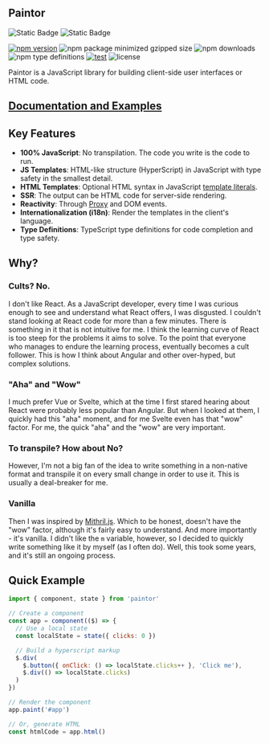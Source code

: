 ## Paintor

![Static Badge](https://img.shields.io/badge/100%25%20JavaScript-F0DB4F?style=for-the-badge&logo=JavaScript&labelColor=black)
![Static Badge](https://img.shields.io/badge/NodeJs-3C873A?style=for-the-badge&logo=node.js&labelColor=black)

[![npm version](https://img.shields.io/npm/v/paintor.svg?logo=npm&color=cb3837)](https://www.npmjs.com/package/paintor)
![npm package minimized gzipped size](https://img.shields.io/bundlejs/size/paintor?color=cb3837)
![npm downloads](https://img.shields.io/npm/dm/paintor?color=cb3837)
![npm type definitions](https://img.shields.io/npm/types/paintor)
[![test](https://github.com/AseasRoa/DocSchema/actions/workflows/test.yml/badge.svg)](https://github.com/AseasRoa/DocSchema/actions/workflows/test.yml)
![license](https://img.shields.io/npm/l/paintor)

Paintor is a JavaScript library for building client-side user interfaces or HTML
code.

## [Documentation and Examples](https://aseasroa.github.io/paintor)

## Key Features
- **100% JavaScript**: No transpilation. The code you write is the code to run.
- **JS Templates**: HTML-like structure (HyperScript) in JavaScript with type
  safety in the smallest detail.
- **HTML Templates**: Optional HTML syntax in JavaScript [template literals](https://developer.mozilla.org/en-US/docs/Web/JavaScript/Reference/Template_literals).
- **SSR**: The output can be HTML code for server-side rendering.
- **Reactivity**: Through [Proxy](https://developer.mozilla.org/en-US/docs/Web/JavaScript/Reference/Global_Objects/Proxy)
  and DOM events.
- **Internationalization (i18n)**: Render the templates in the client's
  language.
- **Type Definitions**: TypeScript type definitions for code completion and type
  safety.

## Why?

### Cults? No.

I don't like React. As a JavaScript developer, every time I was curious enough to see
and understand what React offers, I was disgusted. I couldn't stand looking at React
code for more than a few minutes. There is something in it that is not intuitive for me.
I think the learning curve of React is too steep for the problems it aims to solve. To
the point that everyone who manages to endure the learning process, eventually becomes
a cult follower. This is how I think about Angular and other over-hyped, but complex
solutions.

### "Aha" and "Wow"

I much prefer Vue or Svelte, which at the time I first stared hearing about React were
probably less popular than Angular. But when I looked at them, I quickly had this "aha"
moment, and for me Svelte even has that "wow" factor. For me, the quick "aha" and the
"wow" are very important.

### To transpile? How about No?

However, I'm not a big fan of the idea to write something in a non-native format and
transpile it on every small change in order to use it. This is usually a deal-breaker
for me.

### Vanilla

Then I was inspired by [Mithril.js](https://mithril.js.org/). Which to be honest,
doesn't have the "wow" factor, although it's fairly easy to understand.
And more importantly - it's vanilla. I didn't like the `m` variable, however, so I
decided to quickly write something like it by myself (as I often do).
Well, this took some years, and it's still an ongoing process.

## Quick Example

```javascript
import { component, state } from 'paintor'

// Create a component
const app = component(($) => {
  // Use a local state
  const localState = state({ clicks: 0 })

  // Build a hyperscript markup
  $.div(
    $.button({ onClick: () => localState.clicks++ }, 'Click me'),
    $.div(() => localState.clicks)
  )
})

// Render the component
app.paint('#app')

// Or, generate HTML
const htmlCode = app.html()
```
